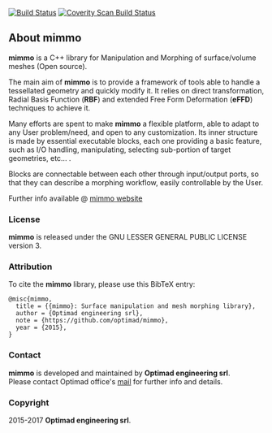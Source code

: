 [![Build Status](https://travis-ci.org/optimad/mimmo.svg?branch=master)](https://travis-ci.org/optimad/mimmo)
<a href="https://scan.coverity.com/projects/optimad-mimmo">
  <img alt="Coverity Scan Build Status"
       src="https://scan.coverity.com/projects/13150/badge.svg"/>
</a>

## About mimmo
**mimmo** is a C++ library for Manipulation and Morphing of surface/volume meshes (Open source).

The main aim of **mimmo** is to provide a framework of tools able to handle a tessellated geometry and quickly modify it. 
It relies on direct transformation, Radial Basis Function (**RBF**) and extended Free Form Deformation (**eFFD**) techniques to achieve it.

Many efforts are spent to make **mimmo** a flexible platform, able to adapt to any User problem/need, and open to any customization. Its inner structure 
is made by essential executable blocks, each one providing a basic feature, such as I/O handling, manipulating, selecting sub-portion of target geometries, etc... . 

Blocks are connectable between each other through input/output ports, so that they can describe a morphing workflow, easily controllable by the User.

Further info available @ [mimmo website](http://optimad.github.io/mimmo/)
 
### License 
**mimmo** is released under the GNU LESSER GENERAL PUBLIC LICENSE version 3.

### Attribution
To cite the **mimmo** library, please use this BibTeX entry:
    
    @misc{mimmo,
      title = {{mimmo}: Surface manipulation and mesh morphing library},
      author = {Optimad engineering srl},
      note = {https://github.com/optimad/mimmo},
      year = {2015},
    }

### Contact
**mimmo** is developed and maintained by **Optimad engineering srl**.  
Please contact Optimad office's [mail](info@optimad.it) for further info and details.

### Copyright

2015-2017 **Optimad engineering srl**.

